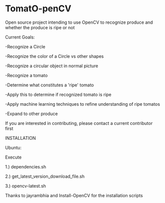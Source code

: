 TomatO-penCV
============

Open source project intending to use OpenCV to recognize produce and whether the produce is ripe or not

Current Goals:

-Recognize a Circle

-Recognize the color of a Circle vs other shapes

-Recognize a circular object in normal picture

-Recognize a tomato

-Determine what constitutes a 'ripe' tomato

-Apply this to determine if recognized tomato is ripe

-Apply machine learning techniques to refine understanding of ripe tomatos

-Expand to other produce

If you are interested in contributing, please contact a current  contributor first

INSTALLATION

Ubuntu:

Execute

1.) dependencies.sh

2.) get_latest_version_download_file.sh

3.) opencv-latest.sh

Thanks to jayrambhia and Install-OpenCV for the installation scripts
